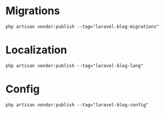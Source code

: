 # Migrations
    php artisan vendor:publish --tag="laravel-blog-migrations"

# Localization
    php artisan vendor:publish --tag="laravel-blog-lang"

# Config
    php artisan vendor:publish --tag="laravel-blog-config"